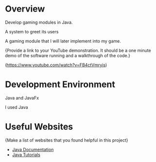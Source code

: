 # Overview

Develop gaming modules in Java.

A system to greet its users

A gaming module that I will later implement into my game. 

{Provide a link to your YouTube demonstration.  It should be a one minute demo of the software running and a walkthrough of the code.}

(https://www.youtube.com/watch?v=FB4ctVmryis)

# Development Environment

Java and JavaFx

I used Java

# Useful Websites

{Make a list of websites that you found helpful in this project}
* [Java Documentation](https://docs.oracle.com/en/java/)
* [Java Tutorials](https://www.w3schools.com/java/java_ref_reference.asp)
